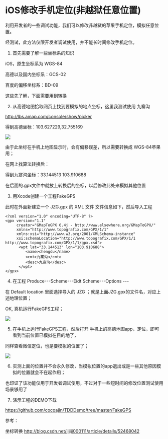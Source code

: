# iOS修改手机定位(非越狱任意位置)

利用开发者的一些调试功能，我们可以修改非越狱的苹果手机定位，模拟任意位置。

经测试，此方法仅限开发者调试使用，并不能长时间修改手机定位。

1. 首先需要了解一些坐标系的知识

  iOS，原生坐标系为 WGS-84

  高德以及国内坐标系：GCS-02

  百度的偏移坐标系：BD-09

  这些先了解，下面需要用到转换

2. 从高德地图拾取网页上找到要模拟的地点坐标，这里我测试使用 九寨沟

  http://lbs.amap.com/console/show/picker 

  得到高德坐标：103.627229,32.755169

  ![](http://biangbiangpic.b0.upaiyun.com/blog/d94c4a7ad11a29aa2634c30beacaf7ab.jpg)

  由于此坐标在手机上地图显示时，会有偏移误差，所以需要转换成 WGS-84苹果用；

  在网上找算法转换后：

  得到九寨沟坐标：33.144513 103.910688

  在后面的.gpx文件中就放上转换后的坐标，以后修改此处来模拟其他位置

3. 用Xcode创建一个工程FakeGPS

  此时在外面新建立一个 JZG.gpx 的 XML 文件 文件信息如下，然后导入工程

    <?xml version="1.0" encoding="UTF-8" ?>
    <gpx version="1.1"
         creator="GMapToGPX 6.4j - http://www.elsewhere.org/GMapToGPX/"
         xmlns="http://www.topografix.com/GPX/1/1"
         xmlns:xsi="http://www.w3.org/2001/XMLSchema-instance"
         xsi:schemaLocation="http://www.topografix.com/GPX/1/1 http://www.topografix.com/GPX/1/1/gpx.xsd">
          <wpt lat="33.144513" lon="103.910688">
             <name>chengdu</name>
             <cmt>九寨沟</cmt>
             <desc>九寨沟</desc>
          </wpt>
    </gpx>

4. 在工程 Produce---Scheme---Eidt Scheme---Options ---

  在 Default location 里面选择导入的 JZG ；就是上面JZG.gpx的文件名，对应上述地理位置；

  OK, 真机运行FakeGPS工程；

  ![](http://biangbiangpic.b0.upaiyun.com/blog/f49a96faf3576c55f4b6113f115bc05d.jpg)

5. 在手机上运行FakeGPS工程，然后打开 手机上的高德地图app，定位，即可看到当前位置已模拟在目的地了，

  同样查看微信定位，也是要模拟的位置了；

  ![](http://biangbiangpic.b0.upaiyun.com/blog/981422d85c9fcd0106769a86579eced6.jpg)

6. 实测上面的位置并不会永久修改，当模拟位置的app退出或是一些其他原因模拟的位置就会不在起作用；

  也印证了该功能仅用于开发者调试使用，不过对于一些短时间的修改位置测试使用场景够用了

7. 演示工程的DEMO下载

  https://github.com/cocoajin/TDDDemo/tree/master/FakeGPS

参考：

  坐标转换 http://blog.csdn.net/jijiji000111/article/details/52468042
